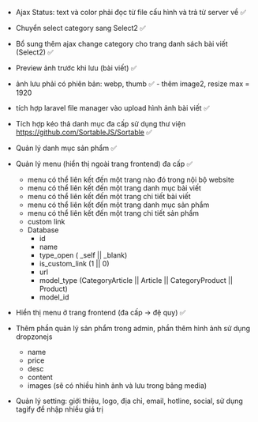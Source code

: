 -   Ajax Status: text và color phải đọc từ file cấu hình và trả từ server về ✅
-   Chuyển select category sang Select2 ✅
-   Bổ sung thêm ajax change category cho trang danh sách bài viết (Select2) ✅
-   Preview ảnh trước khi lưu (bài viết) ✅
-   ảnh lưu phải có phiên bản: webp, thumb ✅ - thêm image2, resize max = 1920
-   tích hợp laravel file manager vào upload hình ảnh bài viết ✅
-   Tích hợp kéo thả danh mục đa cấp sử dụng thư viện https://github.com/SortableJS/Sortable ✅
-   Quản lý danh mục sản phẩm ✅
-   Quản lý menu (hiển thị ngoài trang frontend) đa cấp ✅
    -   menu có thể liên kết đến một trang nào đó trong nội bộ website
    -   menu có thể liên kết đến một trang danh mục bài viết
    -   menu có thể liên kết đến một trang chi tiết bài viết
    -   menu có thể liên kết đến một trang danh mục sản phẩm
    -   menu có thể liên kết đến một trang chi tiết sản phẩm
    -   custom link
    -   Database
        -   id
        -   name
        -   type_open ( \_self || \_blank)
        -   is_custom_link (1 || 0)
        -   url
        -   model_type (CategoryArticle || Article || CategoryProduct || Product)
        -   model_id
-   Hiển thị menu ở trang frontend (đa cấp -> đệ quy) ✅

-   Thêm phần quản lý sản phẩm trong admin, phần thêm hình ảnh sử dụng dropzonejs
    -   name
    -   price
    -   desc
    -   content
    -   images (sẽ có nhiều hình ảnh và lưu trong bảng media)
-   Quản lý setting: giới thiệu, logo, địa chỉ, email, hotline, social, sử dụng tagify để nhập nhiều giá trị
